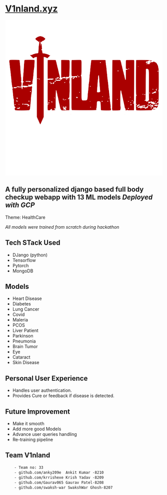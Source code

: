 # [V1nland.xyz](https://V1nland.xyz)

![logo](media/assets/logo.png)

## A fully personalized django based full body checkup webapp with 13 ML models *Deployed with GCP*

Theme: HealthCare

*All models were trained from scratch during hackathon*

## Tech STack Used
- DJango (python)
- Tensorflow
- Pytorch
- MongoDB

## Models 
- Heart Disease
- Diabetes
- Lung Cancer
- Covid
- Maleria
- PCOS
- Liver Patient
- Parkinson
- Pneumonia
- Brain Tumor
- Eye
- Cataract
- Skin Disease

## Personal User Experience
- Handles user authentication.
- Provides Cure or feedback if disease is detected.

## Future Improvement
- Make it smooth
- Add more good Models
- Advance user queries handling
- Re-training pipeline

## Team V1nland
```
    - Team no: 33
    - github.com/anky209e  Ankit Kumar -8210
    - github.com/krrishexe Krish Yadav -8209
    - github.com/Gaurav065 Gaurav Patel-8208
    - github.com/swaksh-war SwakshWar Ghosh-8207

```
